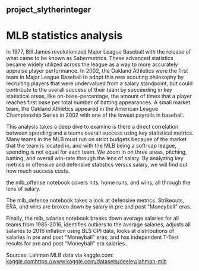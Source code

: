 ## project_slytherinteger
# MLB statistics analysis

In 1977, Bill James revolutionized Major League Baseball with the release of what came to be known as Sabermetrics. These advanced statistics became widely utilized across the league as a way to more accurately appraise player performance. In 2002, the Oakland Athletics were the first team in Major League Baseball to adopt this new scouting philosophy by recruiting players that were undervalued from a salary standpoint, but could contribute to the overall success of their team by succeeding in key statistical areas, like on-base-percentage, the amount of times that a player reaches first base per total number of batting appearances. A small market team, the Oakland Athletics appeared in the American League Championship Series in 2002 with one of the lowest payrolls in baseball. 

This analysis takes a deep dive to examine is there a direct correlation between spending and a teams overall success using key statistical metrics. Many teams in the MLB must run on strict budgets because of the market that the team is located in, and with the MLB being a soft-cap league, spending is not equal for each team. We zoom in on three areas, pitching, batting, and overall win-rate through the lens of salary. By analyzing key metrics in offensive and defensive statistics versus salary, we will find out how much success costs.

the mlb_offense notebook covers hits, home runs, and wins, all through the lens of salary. 

The mlb_defense notebook takes a look at defensive metrics. Strikeouts, ERA, and wins are broken down by salary in pre and post "Moneyball" eras.

Finally, the mlb_salaries notebook breaks down average salaries for all teams from 1985-2016, identifies outliers to the average salaries, adjusts all salaries to 2016 inflation using BLS CPI data, looks at distributions of salaries in pre and post "Moneyball" eras, and has independent T-Test results for pre and post "Moneyball" era salaries.

Sources:
Lahman MLB data via kaggle.com:
[kaggle.com](https://www.kaggle.com/datasets/deeley/lahman-mlb)https://www.kaggle.com/datasets/deeley/lahman-mlb
